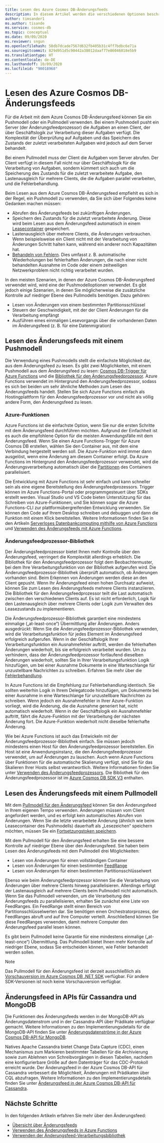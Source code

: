 ```yaml
---
title: Lesen des Azure Cosmos DB-Änderungsfeeds
description: In diesem Artikel werden die verschiedenen Optionen beschrieben, die für das Lesen des Änderungsfeeds und den Zugriff darauf in Azure Cosmos DB zur Verfügung stehen.
author: timsander1
ms.author: tisande
ms.service: cosmos-db
ms.topic: conceptual
ms.date: 09/09/2020
ms.reviewer: sngun
ms.openlocfilehash: 58db7dcade7567d632fb405b31c4ff7bdbc6e71a
ms.sourcegitcommit: 829d951d5c90442a38012daaf77e86046018e5b9
ms.translationtype: HT
ms.contentlocale: de-DE
ms.lasthandoff: 10/09/2020
ms.locfileid: "90018968"
---
```

# <a name="reading-azure-cosmos-db-change-feed"></a>Lesen des Azure Cosmos DB-Änderungsfeeds

Für die Arbeit mit dem Azure Cosmos DB-Änderungsfeed können Sie ein Pushmodell oder ein Pullmodell verwenden. Bei einem Pushmodell pusht ein Server (der Änderungsfeedprozessor) die Aufgaben an einen Client, der über Geschäftslogik zur Verarbeitung dieser Aufgaben verfügt. Die Komplexität der Überprüfung auf Aufgaben und das Speichern des Zustands der zuletzt verarbeiteten Aufgaben wird jedoch auf dem Server behandelt.

Bei einem Pullmodell muss der Client die Aufgaben vom Server abrufen. Der Client verfügt in diesem Fall nicht nur über Geschäftslogik für die Verarbeitung von Aufgaben, sondern kümmert sich auch um die Speicherung des Zustands für die zuletzt verarbeitete Aufgabe, den Lastenausgleich für mehrere Clients, die die Aufgaben parallel verarbeiten, und die Fehlerbehandlung.

Beim Lesen aus dem Azure Cosmos DB-Änderungsfeed empfiehlt es sich in der Regel, ein Pushmodell zu verwenden, da Sie sich über Folgendes keine Gedanken machen müssen:

- Abrufen des Änderungsfeeds bei zukünftigen Änderungen.
- Speichern des Zustands für die zuletzt verarbeitete Änderung. Diese wird beim Lesen aus dem Änderungsfeed automatisch in einem [Leasecontainer](change-feed-processor.md#components-of-the-change-feed-processor) gespeichert.
- Lastenausgleich über mehrere Clients, die Änderungen verbrauchen. Wenn beispielsweise ein Client nicht mit der Verarbeitung von Änderungen Schritt halten kann, während ein anderer noch Kapazitäten hat.
- [Behandeln von Fehlern](change-feed-processor.md#error-handling). Dies umfasst z. B. automatische Wiederholungen bei fehlerhaften Änderungen, die nach einer nicht behandelten Ausnahme im Code oder einem zeitweiligen Netzwerkproblem nicht richtig verarbeitet wurden.

In den meisten Szenarien, in denen der Azure Cosmos DB-Änderungsfeed verwendet wird, wird eine der Pushmodelloptionen verwendet. Es gibt jedoch einige Szenarien, in denen Sie möglicherweise die zusätzliche Kontrolle auf niedriger Ebene des Pullmodells benötigen. Dazu gehören:

- Lesen von Änderungen von einem bestimmten Partitionsschlüssel
- Steuern der Geschwindigkeit, mit der der Client Änderungen für die Verarbeitung empfängt
- Ausführen eines einmaligen Lesevorgangs über die vorhandenen Daten im Änderungsfeed (z. B. für eine Datenmigration)

## <a name="reading-change-feed-with-a-push-model"></a>Lesen des Änderungsfeeds mit einem Pushmodell

Die Verwendung eines Pushmodells stellt die einfachste Möglichkeit dar, aus dem Änderungsfeed zu lesen. Es gibt zwei Möglichkeiten, mit einem Pushmodell aus dem Änderungsfeed zu lesen: [Cosmos DB-Trigger für Azure Functions](change-feed-functions.md) und die [Bibliothek für den Änderungsfeedprozessor](change-feed-processor.md). Azure Functions verwendet im Hintergrund den Änderungsfeedprozessor, sodass es sich bei beiden um sehr ähnliche Methoden zum Lesen des Änderungsfeeds handelt. Stellen Sie sich Azure Functions einfach als Hostingplattform für den Änderungsfeedprozessor vor und nicht als völlig andere Form, den Änderungsfeed zu lesen.

### <a name="azure-functions"></a>Azure-Funktionen

Azure Functions ist die einfachste Option, wenn Sie nur die ersten Schritte mit dem Änderungsfeed durchführen möchten. Aufgrund der Einfachheit ist es auch die empfohlene Option für die meisten Anwendungsfälle mit dem Änderungsfeed. Wenn Sie einen Azure Functions-Trigger für Azure Cosmos DB erstellen, wählen Sie den Container aus, mit dem eine Verbindung hergestellt werden soll. Die Azure-Funktion wird immer dann ausgelöst, wenn eine Änderung am diesem Container erfolgt. Da Azure Functions im Hintergrund den Änderungsfeedprozessor verwendet, wird die Änderungsverarbeitung automatisch über die [Partitionen](partition-data.md) des Containers parallelisiert.

Die Entwicklung mit Azure Functions ist sehr einfach und kann schneller sein als eine eigene Bereitstellung des Änderungsfeedprozessors. Trigger können im Azure Functions-Portal oder programmgesteuert über SDKs erstellt werden. Visual Studio und VS Code bieten Unterstützung für das Schreiben von Azure-Funktionen, und Sie können sogar die Azure Functions-CLI zur plattformübergreifenden Entwicklung verwenden. Sie können den Code auf Ihrem Desktop schreiben und debuggen und dann die Funktion mit einem Klick bereitstellen. Weitere Informationen finden Sie in den Artikeln [Serverloses Datenbankcomputing mithilfe von Azure Functions](serverless-computing-database.md) und [Verwenden des Änderungsfeeds mit Azure Functions](change-feed-functions.md).

### <a name="change-feed-processor-library"></a>Änderungsfeedprozessor-Bibliothek

Der Änderungsfeedprozessor bietet Ihnen mehr Kontrolle über den Änderungsfeed, verringert die Komplexität allerdings erheblich. Die Bibliothek für den Änderungsfeedprozessor folgt dem Beobachtermuster, bei dem Ihre Verarbeitungsfunktion von der Bibliothek aufgerufen wird. Die Änderungsfeedprozessor-Bibliothek überprüft automatisch, ob Änderungen vorhanden sind. Beim Erkennen von Änderungen werden diese an den Client gepusht. Wenn Ihr Änderungsfeed einen hohen Durchsatz aufweist, können Sie zum Lesen des Änderungsfeeds mehrere Clients instanziieren. Die Bibliothek für den Änderungsfeedprozessor teilt die Last automatisch zwischen den verschiedenen Clients auf. Es ist nicht erforderlich, Logik für den Lastenausgleich über mehrere Clients oder Logik zum Verwalten des Leasezustands zu implementieren.

Die Änderungsfeedprozessor-Bibliothek garantiert eine mindestens einmalige („at-least-once“) Übermittlung aller Änderungen. Anders ausgedrückt: Wenn Sie die Änderungsfeedprozessor-Bibliothek verwenden, wird die Verarbeitungsfunktion für jedes Element im Änderungsfeed erfolgreich aufgerufen. Wenn in der Geschäftslogik Ihrer Verarbeitungsfunktion ein Ausnahmefehler auftritt, werden die fehlerhaften Änderungen wiederholt, bis sie erfolgreich verarbeitet wurden. Um zu verhindern, dass der Änderungsfeedprozessor fortlaufend dieselben Änderungen wiederholt, sollten Sie in Ihrer Verarbeitungsfunktion Logik hinzufügen, um bei einer Ausnahme Dokumente in eine Warteschlange für unzustellbare Nachrichten zu schreiben. Erfahren Sie mehr über die [Fehlerbehandlung](change-feed-processor.md#error-handling).

In Azure Functions ist die Empfehlung zur Fehlerbehandlung identisch. Sie sollten weiterhin Logik in Ihrem Delegatcode hinzufügen, um Dokumente bei einer Ausnahme in eine Warteschlange für unzustellbare Nachrichten zu schreiben. Wenn jedoch ein Ausnahmefehler in Ihrer Azure-Funktion vorliegt, wird die Änderung, die die Ausnahme generiert hat, nicht automatisch wiederholt. Wenn in der Geschäftslogik ein Ausnahmefehler auftritt, fährt die Azure-Funktion mit der Verarbeitung der nächsten Änderung fort. Die Azure-Funktion wiederholt nicht dieselbe fehlerhafte Änderung.

Wie bei Azure Functions ist auch das Entwickeln mit der Änderungsfeedprozessor-Bibliothek einfach. Sie müssen jedoch mindestens einen Host für den Änderungsfeedprozessor bereitstellen. Ein Host ist eine Anwendungsinstanz, die den Änderungsfeedprozessor verwendet, um auf Änderungen zu lauschen. Auch wenn Azure Functions über Funktionen für die automatische Skalierung verfügt, sind Sie für das Skalieren Ihrer Hosts selbst verantwortlich. Weitere Informationen finden Sie unter [Verwenden des Änderungsfeedprozessors](change-feed-processor.md#dynamic-scaling). Die Bibliothek für den Änderungsfeedprozessor ist im [Azure Cosmos DB SDK V3](https://github.com/Azure/azure-cosmos-dotnet-v3) enthalten.

## <a name="reading-change-feed-with-a-pull-model"></a>Lesen des Änderungsfeeds mit einem Pullmodell

Mit dem [Pullmodell für den Änderungsfeed](change-feed-pull-model.md) können Sie den Änderungsfeed in Ihrem eigenen Tempo verwenden. Änderungen müssen vom Client angefordert werden, und es erfolgt kein automatisches Abrufen von Änderungen. Wenn Sie die letzte verarbeitete Änderung (ähnlich wie beim Leasecontainer des Pushmodells) dauerhaft als „Lesezeichen“ speichern möchten, müssen Sie ein [Fortsetzungstoken speichern](change-feed-pull-model.md#saving-continuation-tokens).

Mit dem Pullmodell für den Änderungsfeed erhalten Sie eine bessere Kontrolle auf niedriger Ebene über den Änderungsfeed. Sie haben beim Lesen des Änderungsfeeds mit dem Pullmodell drei Möglichkeiten:

- Lesen von Änderungen für einen vollständigen Container
- Lesen von Änderungen für einen bestimmten [FeedRange](change-feed-pull-model.md#using-feedrange-for-parallelization)
- Lesen von Änderungen für einen bestimmten Partitionsschlüsselwert

Ebenso wie beim Änderungsfeedprozessor können Sie die Verarbeitung von Änderungen über mehrere Clients hinweg parallelisieren. Allerdings erfolgt der Lastenausgleich auf mehrere Clients beim Pullmodell nicht automatisch. Wenn Sie das Pullmodell verwenden, um die Verarbeitung des Änderungsfeeds zu parallelisieren, erhalten Sie zunächst eine Liste von FeedRanges. Ein FeedRange stellt einen Bereich von Partitionsschlüsselwerten dar. Sie benötigen einen Orchestratorprozess, der FeedRanges abruft und auf Ihre Computer verteilt. Anschließend können Sie diese FeedRanges verwenden, damit mehrere Computer den Änderungsfeed parallel lesen können.

Es gibt beim Pullmodell keine Garantie für eine mindestens einmalige („at-least-once“) Übermittlung. Das Pullmodell bietet Ihnen mehr Kontrolle auf niedriger Ebene, sodass Sie entscheiden können, wie Fehler behandelt werden sollen.

> [!NOTE]
> Das Pullmodell für den Änderungsfeed ist derzeit ausschließlich als [Vorschauversion im Azure Cosmos DB .NET SDK](https://www.nuget.org/packages/Microsoft.Azure.Cosmos/3.13.0-preview) verfügbar. Für andere SDK-Versionen ist noch keine Vorschauversion verfügbar.

## <a name="change-feed-in-apis-for-cassandra-and-mongodb"></a>Änderungsfeed in APIs für Cassandra und MongoDB

Die Funktionen des Änderungsfeeds werden in der MongoDB-API als Änderungsdatenstrom und in der Cassandra-API über Prädikate verfügbar gemacht. Weitere Informationen zu den Implementierungsdetails für die MongoDB-API finden Sie unter [Änderungsdatenströme in der Azure Cosmos DB-API für MongoDB](mongodb-change-streams.md).

Natives Apache Cassandra bietet Change Data Capture (CDC), einen Mechanismus zum Markieren bestimmter Tabellen für die Archivierung sowie zum Ablehnen von Schreibvorgängen in diesen Tabellen, nachdem eine konfigurierbare Größe auf dem Datenträger für das CDC-Protokoll erreicht wurde. Der Änderungsfeed in der Azure Cosmos DB-API für Cassandra verbessert die Möglichkeit, Änderungen mit Prädikaten über CQL abzufragen. Weitere Informationen zu den Implementierungsdetails finden Sie unter [Änderungsfeed in der Azure Cosmos DB-API für Cassandra](cassandra-change-feed.md).

## <a name="next-steps"></a>Nächste Schritte

In den folgenden Artikeln erfahren Sie mehr über den Änderungsfeed:

* [Übersicht über Änderungsfeeds](change-feed.md)
* [Verwenden des Änderungsfeeds in Azure Functions](change-feed-functions.md)
* [Verwenden der Änderungsfeed-Verarbeitungsbibliothek](change-feed-processor.md)

